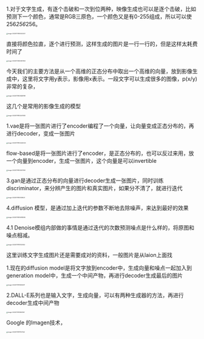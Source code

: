1.对于文字生成，有逐个击破和一次到位两种，映像生成也可以是逐个击破，比如预测下一个颜色，通常是RGB三原色，一个颜色又是有0-255组成，所以可以使256*256*256。

<img src="C:\Users\admin\Documents\GitHub\ML\Photoes\image-20230714162422227.png" alt="image-20230714162422227" style="zoom:25%;" />

直接将颜色拉直，逐个进行预测，这样生成的图片是一行一行的，但是这样太耗费时间了

<img src="C:\Users\admin\Documents\GitHub\ML\Photoes\image-20230714162657634.png" alt="image-20230714162657634" style="zoom:25%;" />

今天我们的主要方法是从一个高维的正态分布中取出一个高维的向量，放到影像生成中，这里将文字用y表示，影像用x表示。一段文字可以生成很多的图像，p(x/y)非常的复杂，

<img src="C:\Users\admin\Documents\GitHub\ML\Photoes\image-20230718103828798.png" alt="image-20230718103828798" style="zoom:25%;" />

这几个是常用的影像生成的模型

<img src="C:\Users\admin\Documents\GitHub\ML\Photoes\image-20230718104247425.png" alt="image-20230718104247425" style="zoom:25%;" />

1.vae是将一张图片进行了encoder编程了一个向量，让向量变成正态分布的，再进行decoder，变成一张图片

<img src="C:\Users\admin\Documents\GitHub\ML\Photoes\image-20230718104444024.png" alt="image-20230718104444024" style="zoom:25%;" />

flow-based是将一张图片进行了encoder，是正态分布的，也可以反过来用，放一个向量到encoder，生成一张图片，这个向量是可以invertible



<img src="C:\Users\admin\Documents\GitHub\ML\Photoes\image-20230718104557506.png" alt="image-20230718104557506" style="zoom:25%;" />

3.gan是通过正态分布的向量进行decoder生成一张图片，同时训练discriminator，来分辨产生的图片和真实图片，如果分不清了，就进行迭代

<img src="C:\Users\admin\Documents\GitHub\ML\Photoes\image-20230718105136521.png" alt="image-20230718105136521" style="zoom:25%;" />

4.diffusion 模型，是通过加上迭代的参数不断地去除噪声，来达到最好的效果

<img src="C:\Users\admin\Documents\GitHub\ML\Photoes\image-20230718105918286.png" alt="image-20230718105918286" style="zoom:25%;" />



4.1 Denoise模组内部做的事情是通过迭代的次数预测噪点是什么样的，将原图和噪点相减。

<img src="C:\Users\admin\Documents\GitHub\ML\Photoes\image-20230718110120552.png" alt="image-20230718110120552" style="zoom:25%;" />

这里训练文字生成图片还是需要成对的资料，一般图片是从laion上面找





1.现在的diffusion model是将文字放到encoder中，生成向量和噪点一起加入到generation model中，生成一个中间产物，再进行decoder生成最后的图片

<img src="C:\Users\admin\Documents\GitHub\ML\Photoes\image-20230718110636411.png" alt="image-20230718110636411" style="zoom:25%;" />



2.DALL-E系列也是输入文字，生成向量，可以有两种生成器的方法，再进行decoder生成中间产物

<img src="C:\Users\admin\Documents\GitHub\ML\Photoes\image-20230718110841551.png" alt="image-20230718110841551" style="zoom:25%;" />

Google 的Imagen技术，

<img src="C:\Users\admin\Documents\GitHub\ML\Photoes\image-20230718111157344.png" alt="image-20230718111157344" style="zoom:25%;" />